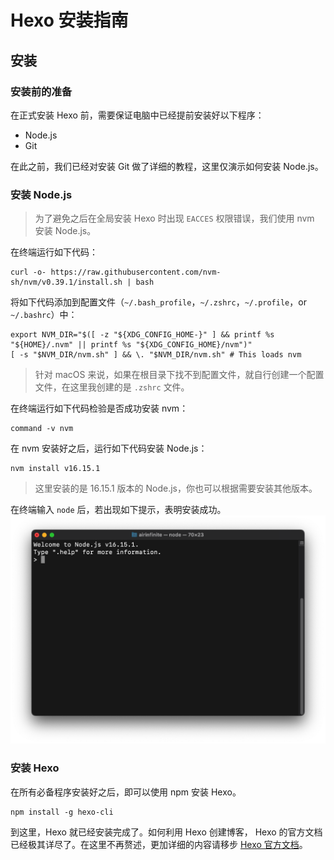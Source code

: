 # Hexo 安装指南

## 安装

### 安装前的准备

在正式安装 Hexo 前，需要保证电脑中已经提前安装好以下程序：
* Node.js
* Git

在此之前，我们已经对安装 Git 做了详细的教程，这里仅演示如何安装 Node.js。


### 安装 Node.js

> 为了避免之后在全局安装 Hexo 时出现 `EACCES` 权限错误，我们使用 nvm 安装 Node.js。

在终端运行如下代码：
```
curl -o- https://raw.githubusercontent.com/nvm-sh/nvm/v0.39.1/install.sh | bash
```
将如下代码添加到配置文件（`~/.bash_profile`，`~/.zshrc`，`~/.profile`，or `~/.bashrc`）中：
```
export NVM_DIR="$([ -z "${XDG_CONFIG_HOME-}" ] && printf %s "${HOME}/.nvm" || printf %s "${XDG_CONFIG_HOME}/nvm")"
[ -s "$NVM_DIR/nvm.sh" ] && \. "$NVM_DIR/nvm.sh" # This loads nvm
```
> 针对 macOS 来说，如果在根目录下找不到配置文件，就自行创建一个配置文件，在这里我创建的是 `.zshrc` 文件。

在终端运行如下代码检验是否成功安装 nvm：
```
command -v nvm
```

在 nvm 安装好之后，运行如下代码安装 Node.js：
```
nvm install v16.15.1
```
> 这里安装的是 16.15.1 版本的 Node.js，你也可以根据需要安装其他版本。

在终端输入 `node` 后，若出现如下提示，表明安装成功。
![](images/2022-06-12-17-19-40.png)


### 安装 Hexo

在所有必备程序安装好之后，即可以使用 npm 安装 Hexo。
```
npm install -g hexo-cli
```

到这里，Hexo 就已经安装完成了。如何利用 Hexo 创建博客， Hexo 的官方文档已经极其详尽了。在这里不再赘述，更加详细的内容请移步 [Hexo 官方文档](https://hexo.io/zh-cn/docs/)。